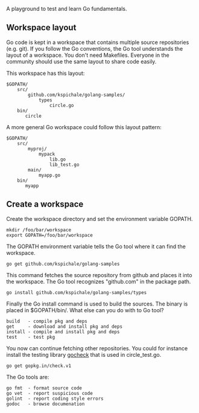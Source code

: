 A playground to test and learn Go fundamentals.

## Workspace layout

Go code is kept in a workspace that contains multiple source repositories (e.g. git). If you follow the Go conventions, the Go tool understands the layout of a workspace. You don't need Makefiles. Everyone in the community should use the same layout to share code easily.

This workspace has this layout:

    $GOPATH/
        src/
            github.com/kspichale/golang-samples/
                types
                    circle.go
        bin/
           circle

A more general Go workspace could follow this layout pattern:

    $GOPATH/
        src/
            myproj/
                mypack
                    lib.go
                    lib_test.go
            main/
                myapp.go
        bin/
           myapp

## Create a workspace

Create the workspace directory and set the environment variable GOPATH.

    mkdir /foo/bar/workspace
    export GOPATH=/foo/bar/workspace

The GOPATH environment variable tells the Go tool where it can find the workspace.

    go get github.com/kspichale/golang-samples

This command fetches the source repository from github and places it into the workspace. The Go tool recognizes "github.com" in the package path.

    go install github.com/kspichale/golang-samples/types

Finally the Go install command is used to build the sources. The binary is placed in $GOPATH/bin/. What else can you do with to Go tool?

    build   - compile pkg and deps
    get     - download and install pkg and deps
    install - compile and install pkg and deps
    test    - test pkg

You now can continue fetching other repositories. You could for instance install the testing library [gocheck](https://labix.org/gocheck) that is used in circle_test.go.

    go get gopkg.in/check.v1

The Go tools are:

    go fmt  - format source code
    go vet  - report suspicious code
    golint  - report coding style errors
    godoc   - browse documenation
